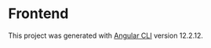 # Frontend

This project was generated with [Angular CLI](https://github.com/angular/angular-cli) version 12.2.12.

